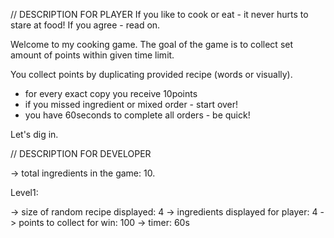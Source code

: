 // DESCRIPTION FOR PLAYER
If you like to cook or eat - it never hurts to stare at food! If you agree - read on.

Welcome to my cooking game.
The goal of the game is to collect set amount of points within given time limit.

You collect points by duplicating provided recipe (words or visually).

- for every exact copy you receive 10points
- if you missed ingredient or mixed order - start over!
- you have 60seconds to complete all orders - be quick!

Let's dig in.

// DESCRIPTION FOR DEVELOPER

-> total ingredients in the game: 10.

Level1:

-> size of random recipe displayed: 4
-> ingredients displayed for player: 4
-> points to collect for win: 100
-> timer: 60s
